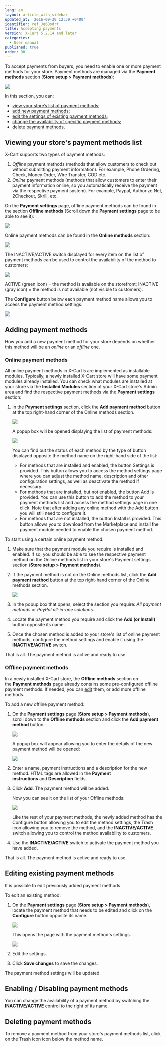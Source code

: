 ```yaml
---
lang: en
layout: article_with_sidebar
updated_at: '2016-09-30 12:39 +0400'
identifier: ref_Jq6Bsdrt
title: Accepting payments
version: X-Cart 5.2.14 and later
categories:
  - User manual
published: true
order: 90
---
```


To accept payments from buyers, you need to enable one or more payment methods for your store. Payment methods are managed via the **Payment methods** section (**Store setup > Payment methods**):

![]({{site.baseurl}}/attachments/6389794/7602367.png)

In this section, you can:

*   [view your store’s list of payment methods](#viewingyour-stores-payment-methods-list);
*   [add new payment methods](#adding-payment-methods);
*   [edit the settings of existing payment methods](#editing-existing-payment-methods);
*   [change the availability of specific payment methods](#enabling--disabling-payment-methods);
*   [delete payment methods](#deleting-payment-methods).

## Viewing your store's payment methods list

X-Cart supports two types of payment methods:

1.  _Offline_ payment methods (methods that allow customers to check out without submitting payment information). For example, Phone Ordering, Check, Money Order, Wire Transfer, COD etc.
2.  _Online_ payment methods (methods that allow customers to enter their payment information online, so you automatically receive the payment via the respective payment system). For example, Paypal, Authorize.Net, 2Checkout, Skrill, etc.

On the **Payment settings** page, offline payment methods can be found in the section **Offline methods** (Scroll down the **Payment settings** page to be able to see it): 

![]({{site.baseurl}}/attachments/6389794/7602370.png)

Online payment methods can be found in the **Online methods** section:

![]({{site.baseurl}}/attachments/6389794/xc5_paymentmethods_online_methods.png)

The INACTIVE/ACTIVE switch displayed for every item on the list of payment methods can be used to control the availability of the method to customers:

![]({{site.baseurl}}/attachments/6389794/7602383.png)

ACTIVE (green icon) = the method is available on the storefront;
INACTIVE (gray icon) = the method is not available (not visible to customers).

The **Configure** button below each payment method name allows you to access the payment method settings:

![]({{site.baseurl}}/attachments/6389794/7602384.png)

## Adding payment methods

How you add a new payment method for your store depends on whether this method will be an _online_ or an _offline_ one.

### Online payment methods

All online payment methods in X-Cart 5 are implemented as installable modules. Typically, a newly installed X-Cart store will have some payment modules already installed. You can check what modules are installed at your store via the **Installed Modules** section of your X-Cart store's Admin area and find the respective payment methods via the **Payment settings** section:

1.  In the **Payment settings** section, click the **Add payment method** button at the top right-hand corner of the Online methods section. 

    ![]({{site.baseurl}}/attachments/6389794/xc5_paymentmethods_add_online_method.png)

    A popup box will be opened displaying the list of payment methods:

    ![]({{site.baseurl}}/attachments/6389794/xc5_paymentmethods_add_online_method1.png)

    You can find out the status of each method by the type of button displayed opposite the method name on the right-hand side of the list:

    *   For methods that are installed and enabled, the button Settings is provided. This button allows you to access the method settings page where you can adjust the method name, description and other configuration settings, as well as deactivate the method if necessary.
    *   For methods that are installed, but not enabled, the button Add is provided. You can use this button to add the method to your payment methods list and access the method settings page in one click. Note that after adding any online method with the Add button you will still need to configure it.
    *   For methods that are not installed, the button Install is provided. This button allows you to download from the Marketplace and install the payment module needed to enable the chosen payment method.

To start using a certain online payment method:

1.  Make sure that the payment module you require is installed and enabled. If so, you should be able to see the respective payment method on the Online methods list in your store's Payment settings section (**Store setup > Payment methods**).
2.  If the payment method is not on the Online methods list, click the **Add payment method** button at the top right-hand corner of the Online methods section. 
    
    ![]({{site.baseurl}}/attachments/6389794/xc5_paymentmethods_add_online_method_click.png)
3.  In the popup box that opens, select the section you require: _All payment methods_ or _PayPal all-in-one solutions_.
4.  Locate the payment method you require and click the **Add (or Install)** button opposite its name.
5.  Once the chosen method is added to your store's list of online payment methods, configure the method settings and enable it using the **INACTIVE/ACTIVE** switch.

That is all. The payment method is active and ready to use.

### Offline payment methods

In a newly installed X-Cart store, the **Offline methods** section on the **Payment methods** page already contains some pre-configured offline payment methods. If needed, you can [edit](#editing-existing-payment-methods) them, or add more offline methods.

To add a new offline payment method:

1.  On the **Payment settings** page (**Store setup > Payment methods**), scroll down to the **Offline methods** section and click the **Add payment method** button:

    ![]({{site.baseurl}}/attachments/6389794/xc5_paymentmethods_add_offline_method.png)

    A popup box will appear allowing you to enter the details of the new payment method will be opened:

    ![]({{site.baseurl}}/attachments/6389794/7602387.png)

2.  Enter a name, payment instructions and a description for the new method. HTML tags are allowed in the **Payment instructions** and **Description** fields.

3.  Click **Add**. The payment method will be added.

    Now you can see it on the list of your Offline methods:

    ![]({{site.baseurl}}/attachments/6389794/xc5_paymentmethods_add_offline_method3.png)

    Like the rest of your payment methods, the newly added method has the Configure button allowing you to edit the method settings, the Trash icon allowing you to remove the method, and the **INACTIVE/ACTIVE** switch allowing you to control the method availability to customers.

4.  Use the **INACTIVE/ACTIVE** switch to activate the payment method you have added.

That is all. The payment method is active and ready to use.

## Editing existing payment methods

It is possible to edit previously added payment methods.

To edit an existing method:

1.  On the **Payment settings** page (**Store setup > Payment methods**), locate the payment method that needs to be edited and click on the **Configure** button opposite its name.

    ![]({{site.baseurl}}/attachments/6389794/xc5_paymentmethods_configure_method.png)

    This opens the page with the payment method's settings.

    ![]({{site.baseurl}}/attachments/6389794/xc5_paymentmethods_configure_method1.png)

2.  Edit the settings. 

3.  Click **Save changes** to save the changes.

The payment method settings will be updated.

## Enabling / Disabling payment methods

You can change the availability of a payment method by switching the **INACTIVE/ACTIVE** control to the right of its name.

## Deleting payment methods

To remove a payment method from your store's payment methods list, click on the Trash icon icon below the method name.
